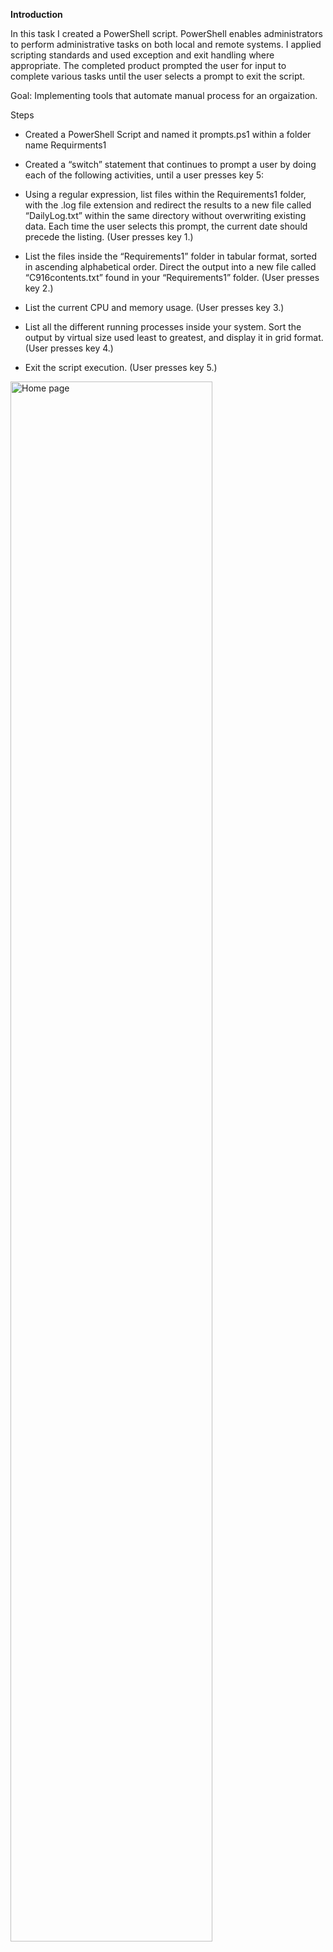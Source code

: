 <h><b>Introduction</b></h><br/>

In this task I created a PowerShell script. PowerShell enables administrators to perform administrative tasks on both local and remote systems. I applied scripting standards and used exception and exit handling where appropriate. The completed product prompted the user for input to complete various tasks until the user selects a prompt to exit the script.
<br/>

Goal: Implementing tools that automate manual process for an orgaization.


Steps
- Created a PowerShell Script and named it prompts.ps1 within a folder name Requirments1
- Created a “switch” statement that continues to prompt a user by doing each of the following activities, until a user presses key 5:<br/>

- Using a regular expression, list files within the Requirements1 folder, with the .log file extension and redirect the results to a new file called “DailyLog.txt” within the same directory without overwriting existing data. Each time the user selects this prompt, the current date should precede the listing. (User presses key 1.)

- List the files inside the “Requirements1” folder in tabular format, sorted in ascending alphabetical order. Direct the output into a new file called “C916contents.txt” found in your “Requirements1” folder. (User presses key 2.)

- List the current CPU and memory usage. (User presses key 3.)

- List all the different running processes inside your system. Sort the output by virtual size used least to greatest, and display it in grid format. (User presses key 4.)

- Exit the script execution. (User presses key 5.)</ol>

 <img src ="https://tools.corenexis.com/image/cnxm/M24/12/2d54e44754.webp" height="80%" width="80%" alt="Home page"/>
 <br/>
